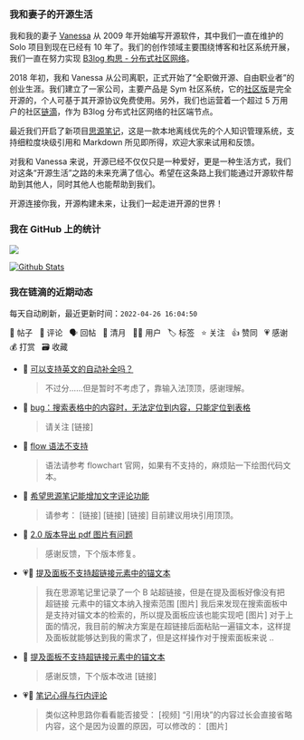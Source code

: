 ### 我和妻子的开源生活

我和我的妻子 [Vanessa](https://github.com/Vanessa219) 从 2009 年开始编写开源软件，其中我们一直在维护的 Solo 项目到现在已经有 10 年了。我们的创作领域主要围绕博客和社区系统开展，我们一直在努力实现 [B3log 构思 - 分布式社区网络](https://ld246.com/article/1546941897596)。

2018 年初，我和 Vanessa 从公司离职，正式开始了“全职做开源、自由职业者”的创业生涯。我们建立了一家公司，主要产品是 Sym 社区系统，它的[社区版](https://github.com/88250/symphony)是完全开源的，个人可基于其开源协议免费使用。另外，我们也运营着一个超过 5 万用户的社区[链滴](https://ld246.com)，作为 B3log 分布式社区网络的社区端节点。

最近我们开启了新项目[思源笔记](https://github.com/siyuan-note/siyuan)，这是一款本地离线优先的个人知识管理系统，支持细粒度块级引用和 Markdown 所见即所得，欢迎大家来试用和反馈。

对我和 Vanessa 来说，开源已经不仅仅只是一种爱好，更是一种生活方式，我们对这条“开源生活”之路的未来充满了信心。希望在这条路上我们能通过开源软件帮助到其他人，同时其他人也能帮助到我们。

开源连接你我，开源构建未来，让我们一起走进开源的世界！

### 我在 GitHub 上的统计

<a title="Hits" target="_blank" href="https://github.com/88250/88250"><img src="https://hits.b3log.org/88250/88250.svg"></a>

[![Github Stats](https://github-readme-stats.vercel.app/api?username=88250&theme=tokyonight&show_icons=true)](https://github.com/88250)

<!--events start -->

### 我在链滴的近期动态

每天自动刷新，最近更新时间：`2022-04-26 16:04:50`

📝 帖子 &nbsp; 💬 评论 &nbsp; 🗣 回帖 &nbsp; 🌙 清月 &nbsp; 👨‍💻 用户 &nbsp; 🏷️ 标签 &nbsp; ⭐️ 关注 &nbsp; 👍 赞同 &nbsp; 💗 感谢 &nbsp; 💰 打赏 &nbsp; 🗃 收藏

* 💬 [可以支持英文的自动补全吗？](https://ld246.com/article/1650936215123/comment/1650945988503#comments)

  > 不过分……但是暂时不考虑了，靠输入法顶顶，感谢理解。
* 💬 [bug：搜索表格中的内容时，无法定位到内容，只能定位到表格](https://ld246.com/article/1650943946377/comment/1650943988588#comments)

  > 请关注 [链接]
* 💬 [flow 语法不支持](https://ld246.com/article/1650943584858/comment/1650943782937#comments)

  > 语法请参考 flowchart 官网，如果有不支持的，麻烦贴一下绘图代码文本。
* 💬 [希望思源笔记能增加文字评论功能](https://ld246.com/article/1650943137101/comment/1650943730737#comments)

  > 请参考： [链接] [链接] [链接] 目前建议用块引用顶顶。
* 💬 [2.0 版本导出 pdf 图片有问题](https://ld246.com/article/1650932413241/comment/1650932459907#comments)

  > 感谢反馈，下个版本修复。
* 💗📝 [提及面板不支持超链接元素中的锚文本](https://ld246.com/article/1650903951800)

  > 我在思源笔记里记录了一个 B 站超链接，但是在提及面板好像没有把 超链接 元素中的锚文本纳入搜索范围 [图片] 我后来发现在搜索面板中是支持对锚文本的检索的，所以提及面板应该也能实现吧 [图片] 对于上面的情况，我目前的解决方案是在超链接后面粘贴一遍锚文本，这样提及面板就能够达到我的需求了，但是这样操作对于搜索面板来说 ..
* 💬 [提及面板不支持超链接元素中的锚文本](https://ld246.com/article/1650903951800/comment/1650904438699#comments)

  > 感谢反馈，下个版本改进 [链接]
* 💗💬 [笔记心得与行内评论](https://ld246.com/article/1650889799171/comment/1650892882226#comments)

  > 类似这种思路你看看能否接受： [视频] “引用块”的内容过长会直接省略内容，这个是因为设置的原因，可以修改的： [图片]


<!--events end -->
